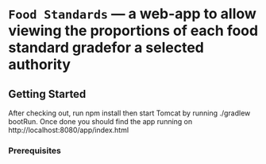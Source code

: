 # `Food Standards` — a web-app to allow viewing the proportions of each food standard gradefor a selected authority

## Getting Started
After checking out, run npm install then start Tomcat by running ./gradlew bootRun.
Once done you should find the app running on http://localhost:8080/app/index.html

### Prerequisites
